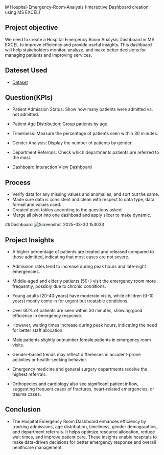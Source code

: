 l# Hospital-Emergency-Room-Analysis (Interactive Dashboard creation using MS EXCEL)
 
## Project objective
We need to create a Hospital Emergency Room Analysis Dashboard in MS EXCEL to improve efficiency and provide useful insights. This dashboard will help stakeholders monitor, analyze, and make better decisions for managing patients and improving services.

## Dateset Used
- <a href="https://github.com/abhishekp-786/Hospital-Emergency-Room-Analysis-Dashboard/blob/main/Hospital%20Emergency%20Room%20Set.csv">Dataset</a>
## Question(KPIs)
- Patient Admission Status: Show how many patients were admitted vs. not admitted.

- Patient Age Distribution: Group patients by age.

- Timeliness: Measure the percentage of patients seen within 30 minutes.

- Gender Analysis: Display the number of patients by gender. 

- Department Referrals: Check which departments patients are referred to the most.
- Dashboard Interaction <a href="https://github.com/abhishekp-786/Hospital-Emergency-Room-Analysis-Dashboard/blob/main/Screenshot%202025-03-30%20153033.png">View Dashboard</a>
## Process
- Verify data for any missing values and anomalies, and sort out the same.
- Made sure data is consistent and clean with respect to data type, data format and values used.
- Created pivot tables according to the questions asked.
- Merge all pivot into one dashboad and apply slicer to make dynamic.

##Dashboard
![Screenshot 2025-03-30 153033](https://github.com/user-attachments/assets/b7129c56-254c-4ef3-9542-72d4e13bf908)

## Project Insights
- A higher percentage of patients are treated and released compared to those admitted, indicating that most cases are not severe.

- Admission rates tend to increase during peak hours and late-night emergencies.

- Middle-aged and elderly patients (50+) visit the emergency room more frequently, possibly due to chronic conditions.

- Young adults (20-40 years) have moderate visits, while children (0-10 years) mostly come in for urgent but treatable conditions.

- Over 60% of patients are seen within 30 minutes, showing good efficiency in emergency response.

- However, waiting times increase during peak hours, indicating the need for better staff allocation.

- Male patients slightly outnumber female patients in emergency room visits.

- Gender-based trends may reflect differences in accident-prone activities or health-seeking behavior.

- Emergency medicine and general surgery departments receive the highest referrals.

- Orthopedics and cardiology also see significant patient inflow, suggesting frequent cases of fractures, heart-related emergencies, or trauma cases.

## Conclusion
- The Hospital Emergency Room Dashboard enhances efficiency by tracking admissions, age distribution, timeliness, gender demographics, and department referrals. It helps optimize resource allocation, reduce wait times, and improve patient care. These insights enable hospitals to make data-driven decisions for better emergency response and overall healthcare management.



  
